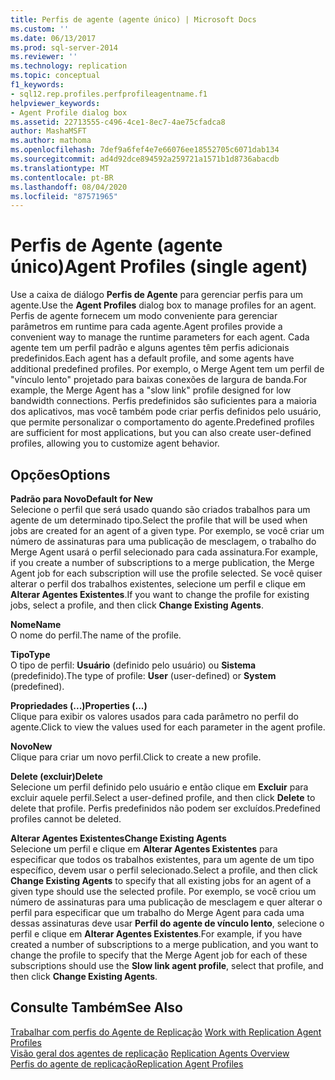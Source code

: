 ```yaml
---
title: Perfis de agente (agente único) | Microsoft Docs
ms.custom: ''
ms.date: 06/13/2017
ms.prod: sql-server-2014
ms.reviewer: ''
ms.technology: replication
ms.topic: conceptual
f1_keywords:
- sql12.rep.profiles.perfprofileagentname.f1
helpviewer_keywords:
- Agent Profile dialog box
ms.assetid: 22713555-c496-4ce1-8ec7-4ae75cfadca8
author: MashaMSFT
ms.author: mathoma
ms.openlocfilehash: 7def9a6fef4e7e66076ee18552705c6071dab134
ms.sourcegitcommit: ad4d92dce894592a259721a1571b1d8736abacdb
ms.translationtype: MT
ms.contentlocale: pt-BR
ms.lasthandoff: 08/04/2020
ms.locfileid: "87571965"
---
```

# <a name="agent-profiles-single-agent"></a><span data-ttu-id="55b6d-102">Perfis de Agente (agente único)</span><span class="sxs-lookup"><span data-stu-id="55b6d-102">Agent Profiles (single agent)</span></span>
  <span data-ttu-id="55b6d-103">Use a caixa de diálogo **Perfis de Agente** para gerenciar perfis para um agente.</span><span class="sxs-lookup"><span data-stu-id="55b6d-103">Use the **Agent Profiles** dialog box to manage profiles for an agent.</span></span> <span data-ttu-id="55b6d-104">Perfis de agente fornecem um modo conveniente para gerenciar parâmetros em runtime para cada agente.</span><span class="sxs-lookup"><span data-stu-id="55b6d-104">Agent profiles provide a convenient way to manage the runtime parameters for each agent.</span></span> <span data-ttu-id="55b6d-105">Cada agente tem um perfil padrão e alguns agentes têm perfis adicionais predefinidos.</span><span class="sxs-lookup"><span data-stu-id="55b6d-105">Each agent has a default profile, and some agents have additional predefined profiles.</span></span> <span data-ttu-id="55b6d-106">Por exemplo, o Merge Agent tem um perfil de "vínculo lento" projetado para baixas conexões de largura de banda.</span><span class="sxs-lookup"><span data-stu-id="55b6d-106">For example, the Merge Agent has a "slow link" profile designed for low bandwidth connections.</span></span> <span data-ttu-id="55b6d-107">Perfis predefinidos são suficientes para a maioria dos aplicativos, mas você também pode criar perfis definidos pelo usuário, que permite personalizar o comportamento do agente.</span><span class="sxs-lookup"><span data-stu-id="55b6d-107">Predefined profiles are sufficient for most applications, but you can also create user-defined profiles, allowing you to customize agent behavior.</span></span>  
  
## <a name="options"></a><span data-ttu-id="55b6d-108">Opções</span><span class="sxs-lookup"><span data-stu-id="55b6d-108">Options</span></span>  
 <span data-ttu-id="55b6d-109">**Padrão para Novo**</span><span class="sxs-lookup"><span data-stu-id="55b6d-109">**Default for New**</span></span>  
 <span data-ttu-id="55b6d-110">Selecione o perfil que será usado quando são criados trabalhos para um agente de um determinado tipo.</span><span class="sxs-lookup"><span data-stu-id="55b6d-110">Select the profile that will be used when jobs are created for an agent of a given type.</span></span> <span data-ttu-id="55b6d-111">Por exemplo, se você criar um número de assinaturas para uma publicação de mesclagem, o trabalho do Merge Agent usará o perfil selecionado para cada assinatura.</span><span class="sxs-lookup"><span data-stu-id="55b6d-111">For example, if you create a number of subscriptions to a merge publication, the Merge Agent job for each subscription will use the profile selected.</span></span> <span data-ttu-id="55b6d-112">Se você quiser alterar o perfil dos trabalhos existentes, selecione um perfil e clique em **Alterar Agentes Existentes**.</span><span class="sxs-lookup"><span data-stu-id="55b6d-112">If you want to change the profile for existing jobs, select a profile, and then click **Change Existing Agents**.</span></span>  
  
 <span data-ttu-id="55b6d-113">**Nome**</span><span class="sxs-lookup"><span data-stu-id="55b6d-113">**Name**</span></span>  
 <span data-ttu-id="55b6d-114">O nome do perfil.</span><span class="sxs-lookup"><span data-stu-id="55b6d-114">The name of the profile.</span></span>  
  
 <span data-ttu-id="55b6d-115">**Tipo**</span><span class="sxs-lookup"><span data-stu-id="55b6d-115">**Type**</span></span>  
 <span data-ttu-id="55b6d-116">O tipo de perfil: **Usuário** (definido pelo usuário) ou **Sistema** (predefinido).</span><span class="sxs-lookup"><span data-stu-id="55b6d-116">The type of profile: **User** (user-defined) or **System** (predefined).</span></span>  
  
 <span data-ttu-id="55b6d-117">**Propriedades (...)**</span><span class="sxs-lookup"><span data-stu-id="55b6d-117">**Properties (...)**</span></span>  
 <span data-ttu-id="55b6d-118">Clique para exibir os valores usados para cada parâmetro no perfil do agente.</span><span class="sxs-lookup"><span data-stu-id="55b6d-118">Click to view the values used for each parameter in the agent profile.</span></span>  
  
 <span data-ttu-id="55b6d-119">**Novo**</span><span class="sxs-lookup"><span data-stu-id="55b6d-119">**New**</span></span>  
 <span data-ttu-id="55b6d-120">Clique para criar um novo perfil.</span><span class="sxs-lookup"><span data-stu-id="55b6d-120">Click to create a new profile.</span></span>  
  
 <span data-ttu-id="55b6d-121">**Delete (excluir)**</span><span class="sxs-lookup"><span data-stu-id="55b6d-121">**Delete**</span></span>  
 <span data-ttu-id="55b6d-122">Selecione um perfil definido pelo usuário e então clique em **Excluir** para excluir aquele perfil.</span><span class="sxs-lookup"><span data-stu-id="55b6d-122">Select a user-defined profile, and then click **Delete** to delete that profile.</span></span> <span data-ttu-id="55b6d-123">Perfis predefinidos não podem ser excluídos.</span><span class="sxs-lookup"><span data-stu-id="55b6d-123">Predefined profiles cannot be deleted.</span></span>  
  
 <span data-ttu-id="55b6d-124">**Alterar Agentes Existentes**</span><span class="sxs-lookup"><span data-stu-id="55b6d-124">**Change Existing Agents**</span></span>  
 <span data-ttu-id="55b6d-125">Selecione um perfil e clique em **Alterar Agentes Existentes** para especificar que todos os trabalhos existentes, para um agente de um tipo específico, devem usar o perfil selecionado.</span><span class="sxs-lookup"><span data-stu-id="55b6d-125">Select a profile, and then click **Change Existing Agents** to specify that all existing jobs for an agent of a given type should use the selected profile.</span></span> <span data-ttu-id="55b6d-126">Por exemplo, se você criou um número de assinaturas para uma publicação de mesclagem e quer alterar o perfil para especificar que um trabalho do Merge Agent para cada uma dessas assinaturas deve usar **Perfil do agente de vínculo lento**, selecione o perfil e clique em **Alterar Agentes Existentes**.</span><span class="sxs-lookup"><span data-stu-id="55b6d-126">For example, if you have created a number of subscriptions to a merge publication, and you want to change the profile to specify that the Merge Agent job for each of these subscriptions should use the **Slow link agent profile**, select that profile, and then click **Change Existing Agents**.</span></span>  
  
## <a name="see-also"></a><span data-ttu-id="55b6d-127">Consulte Também</span><span class="sxs-lookup"><span data-stu-id="55b6d-127">See Also</span></span>  
 <span data-ttu-id="55b6d-128">[Trabalhar com perfis do Agente de Replicação](agents/work-with-replication-agent-profiles.md) </span><span class="sxs-lookup"><span data-stu-id="55b6d-128">[Work with Replication Agent Profiles](agents/work-with-replication-agent-profiles.md) </span></span>  
 <span data-ttu-id="55b6d-129">[Visão geral dos agentes de replicação](agents/replication-agents-overview.md) </span><span class="sxs-lookup"><span data-stu-id="55b6d-129">[Replication Agents Overview](agents/replication-agents-overview.md) </span></span>  
 [<span data-ttu-id="55b6d-130">Perfis do agente de replicação</span><span class="sxs-lookup"><span data-stu-id="55b6d-130">Replication Agent Profiles</span></span>](agents/replication-agent-profiles.md)  
  
  
